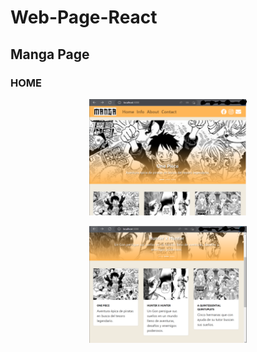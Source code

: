 # Web-Page-React

## Manga Page

### HOME

<p align="center" width="50%">
    <img width="50%" src="paginaweb.PNG">
</p>

<p align="center" width="50%">
    <img width="50%" src="paginaweb1.PNG">
</p>
